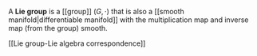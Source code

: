 A **Lie group** is a [[group]] $(G, \cdot)$ that is also a [[smooth manifold|differentiable manifold]] with the multiplication map and inverse map (from the group) smooth. 

[[Lie group-Lie algebra correspondence]]